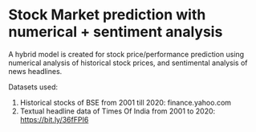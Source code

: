 # Stock Market prediction with numerical + sentiment analysis 

A hybrid model is created for stock price/performance prediction
using numerical analysis of historical stock prices, and sentimental analysis of
news headlines.

Datasets used: 
1. Historical stocks of BSE from 2001 till 2020: finance.yahoo.com
2. Textual headline data of Times Of India from 2001 to 2020: https://bit.ly/36fFPI6

